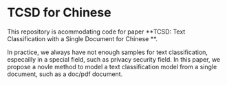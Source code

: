 # TCSD for Chinese

This repository is acommodating code for paper **TCSD: Text Classification with a Single Document  for Chinese **.

In practice, we always have not enough samples for text classification, especailly in a special field, such as privacy security field.
In this paper, we propose a novle method to model a text classification model from a single document, such as a doc/pdf document.
